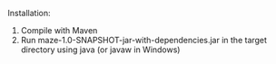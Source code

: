 Installation:

1. Compile with Maven
2. Run maze-1.0-SNAPSHOT-jar-with-dependencies.jar in the target directory using java (or javaw in Windows)
